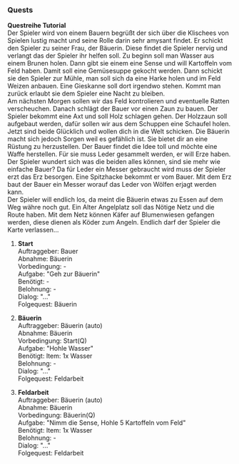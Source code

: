 ### Quests

<b>Questreihe Tutorial</b><br>
Der Spieler wird von einem Bauern begrüßt der sich über die Klischees von Spielen lustig macht und seine Rolle darin sehr amysant findet. Er schickt den Spieler zu seiner Frau, der Bäuerin. Diese findet die Spieler nervig und verlangt das der Spieler ihr helfen soll. Zu beginn soll man Wasser aus einem Brunen holen. Dann gibt sie einem eine Sense und will Kartoffeln vom Feld haben. Damit soll eine Gemüsesuppe gekocht werden. Dann schickt sie den Spieler zur Mühle, man soll sich da eine Harke holen und im Feld Weizen anbauen. Eine Gieskanne soll dort irgendwo stehen. Kommt man zurück erlaubt sie dem Spieler eine Nacht zu bleiben. <br>
Am nächsten Morgen sollen wir das Feld kontrolieren und eventuelle Ratten verscheuchen. Danach schlägt der Bauer vor einen Zaun zu bauen. Der Spieler bekommt eine Axt und soll Holz schlagen gehen. Der Holzzaun soll aufgebaut werden, dafür sollen wir aus dem Schuppen eine Schaufel holen. Jetzt sind beide Glücklich und wollen dich in die Welt schicken. Die Bäuerin macht sich jedoch Sorgen weil es gefählich ist. Sie bietet dir an eine Rüstung zu herzustellen. Der Bauer findet die Idee toll und möchte eine Waffe herstellen. Für sie muss Leder gesammelt werden, er will Erze haben. Der Spieler wundert sich was die beiden alles können, sind sie mehr wie einfache Bauer? Da für Leder ein Messer gebraucht wird muss der Spieler erzt das Erz besorgen. Eine Spitzhacke bekommt er vom Bauer. Mit dem Erz baut der Bauer ein Messer worauf das Leder von Wölfen erjagt werden kann.<br>
Der Spieler will endlich los, da meint die Bäuerin etwas zu Essen auf dem Weg währe noch gut. Ein Alter Angelplatz soll das Nötige Netz und die Route haben. Mit dem Netz können Käfer auf Blumenwiesen gefangen werden, diese dienen als Köder zum Angeln. Endlich darf der Spieler die Karte verlassen...

1. <b>Start</b><br>
   Auftraggeber: Bauer<br>
   Abnahme: Bäuerin<br>
   Vorbedingung: - <br>
   Aufgabe: "Geh zur Bäuerin"<br>
   Benötigt: -<br>
   Belohnung: - <br>
   Dialog: "..."<br>
   Folgequest: Bäuerin<br>

2. <b>Bäuerin</b><br>
   Auftraggeber: Bäuerin (auto)<br>
   Abnahme: Bäuerin<br>
   Vorbedingung: Start(Q) <br>
   Aufgabe: "Hohle Wasser"<br>
   Benötigt: Item: 1x Wasser<br>
   Belohnung: - <br>
   Dialog: "..."<br>
   Folgequest: Feldarbeit<br>

3. <b>Feldarbeit</b><br>
   Auftraggeber: Bäuerin (auto)<br>
   Abnahme: Bäuerin<br>
   Vorbedingung: Bäuerin(Q) <br>
   Aufgabe: "Nimm die Sense, Hohle 5 Kartoffeln vom Feld"<br>
   Benötigt: Item: 1x Wasser<br>
   Belohnung: - <br>
   Dialog: "..."<br>
   Folgequest: Feldarbeit<br>
